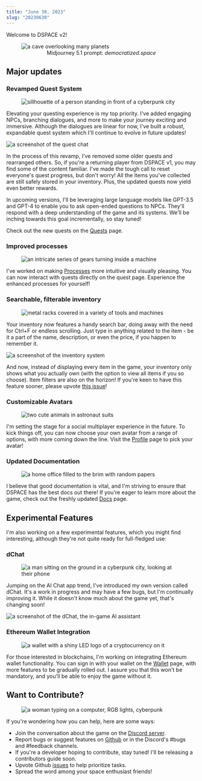 ```yaml
---
title: "June 30, 2023"
slug: "20230630"
---
```


Welcome to DSPACE v2!

<figure>
    <img src="/assets/changelog/20230630/democratizedspace.jpg" alt="a cave overlooking many planets" />
    <figcaption align="center">Midjourney 5.1 prompt: <em>democratized.space</em></figcaption>
</figure>

## Major updates

### Revamped Quest System

<figure>
    <img src="/assets/changelog/20230630/quest.jpg" alt="sillhouette of a person standing in front of a cyberpunk city" />
</figure>

Elevating your questing experience is my top priority. I've added engaging NPCs, branching dialogues, and more to make your journey exciting and immersive. Although the dialogues are linear for now, I've built a robust, expandable quest system which I'll continue to evolve in future updates!

![a screenshot of the quest chat](/assets/changelog/20230630/screenshot_questchat.jpg)

In the process of this revamp, I've removed some older quests and rearranged others. So, if you're a returning player from DSPACE v1, you may find some of the content familiar. I've made the tough call to reset everyone's quest progress, but don't worry! All the items you've collected are still safely stored in your inventory. Plus, the updated quests now yield even better rewards.

In upcoming versions, I'll be leveraging large language models like GPT-3.5 and GPT-4 to enable you to ask open-ended questions to NPCs. They'll respond with a deep understanding of the game and its systems. We'll be inching towards this goal incrementally, so stay tuned!

Check out the new quests on the [Quests](/quests) page.

### Improved processes

<figure>
    <img src="/assets/changelog/20230630/processes.jpg" alt="an intricate series of gears turning inside a machine" />
</figure>

I've worked on making [Processes](/docs/processes) more intuitive and visually pleasing. You can now interact with quests directly on the quest page. Experience the enhanced processes for yourself!

### Searchable, filterable inventory

<figure>
    <img src="/assets/changelog/20230630/inventory.jpg" alt="metal racks covered in a variety of tools and machines" />
</figure>

Your inventory now features a handy search bar, doing away with the need for Ctrl+F or endless scrolling. Just type in anything related to the item - be it a part of the name, description, or even the price, if you happen to remember it.

![a screenshot of the inventory system](/assets/changelog/20230630/screenshot_inventory.jpg)

And now, instead of displaying every item in the game, your inventory only shows what you actually own (with the option to view all items if you so choose). Item filters are also on the horizon! If you're keen to have this feature sooner, please upvote [this issue](https://github.com/democratizedspace/dspace/issues/36)!

### Customizable Avatars

<figure>
    <img src="/assets/changelog/20230630/avatars.jpg" alt="two cute animals in astronaut suits" />
</figure>

I'm setting the stage for a social multiplayer experience in the future. To kick things off, you can now choose your own avatar from a range of options, with more coming down the line. Visit the [Profile](/profile) page to pick your avatar!

### Updated Documentation

<figure>
    <img src="/assets/changelog/20230630/papers.jpg" alt="a home office filled to the brim with random papers" />
</figure>

I believe that good documentation is vital, and I'm striving to ensure that DSPACE has the best docs out there! If you're eager to learn more about the game, check out the freshly updated [Docs](/docs) page.

## Experimental Features

I'm also working on a few experimental features, which you might find interesting, although they're not quite ready for full-fledged use:

### dChat

<figure>
    <img src="/assets/changelog/20230630/smartphone.jpg" alt="a man sitting on the ground in a cyberpunk city, looking at their phone" />
</figure>

Jumping on the AI Chat app trend, I've introduced my own version called dChat. It's a work in progress and may have a few bugs, but I'm continually improving it. While it doesn't know much about the game yet, that's changing soon!

![a screenshot of the dChat, the in-game AI assistant](/assets/changelog/20230630/screenshot_dChat.jpg)

### Ethereum Wallet Integration

<figure>
    <img src="/assets/changelog/20230630/wallet.jpg" alt="a wallet with a shiny LED logo of a cryptocurrency on it" />
</figure>

For those interested in blockchains, I'm working on integrating Ethereum wallet functionality. You can sign in with your wallet on the [Wallet](/wallet) page, with more features to be gradually rolled out. I assure you that this won't be mandatory, and you'll be able to enjoy the game without it.

## Want to Contribute?

<figure>
    <img src="/assets/changelog/20230630/hacker.jpg" alt="a woman typing on a computer, RGB lights, cyberpunk" />
</figure>

If you're wondering how you can help, here are some ways:

- Join the conversation about the game on the [Discord server](https://discord.gg/A3UAfYvnxM).
- Report bugs or suggest features on [Github](https://github.com/democratizedspace/dspace/issues) or in the Discord's #bugs and #feedback channels.
- If you're a developer hoping to contribute, stay tuned! I'll be releasing a contributors guide soon.
- Upvote Github [issues](https://github.com/democratizedspace/dspace/issues) to help prioritize tasks.
- Spread the word among your space enthusiast friends!